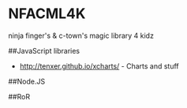 NFACML4K
========

ninja finger's &amp; c-town's magic library 4 kidz

##JavaScript libraries

* http://tenxer.github.io/xcharts/ - Charts and stuff

##Node.JS

##RoR

